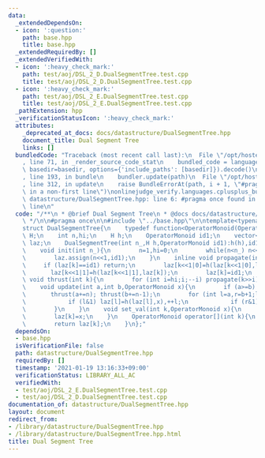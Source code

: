 ```yaml
---
data:
  _extendedDependsOn:
  - icon: ':question:'
    path: base.hpp
    title: base.hpp
  _extendedRequiredBy: []
  _extendedVerifiedWith:
  - icon: ':heavy_check_mark:'
    path: test/aoj/DSL_2_D.DualSegmentTree.test.cpp
    title: test/aoj/DSL_2_D.DualSegmentTree.test.cpp
  - icon: ':heavy_check_mark:'
    path: test/aoj/DSL_2_E.DualSegmentTree.test.cpp
    title: test/aoj/DSL_2_E.DualSegmentTree.test.cpp
  _pathExtension: hpp
  _verificationStatusIcon: ':heavy_check_mark:'
  attributes:
    _deprecated_at_docs: docs/datastructure/DualSegmentTree.hpp
    document_title: Dual Segment Tree
    links: []
  bundledCode: "Traceback (most recent call last):\n  File \"/opt/hostedtoolcache/Python/3.9.1/x64/lib/python3.9/site-packages/onlinejudge_verify/documentation/build.py\"\
    , line 71, in _render_source_code_stat\n    bundled_code = language.bundle(stat.path,\
    \ basedir=basedir, options={'include_paths': [basedir]}).decode()\n  File \"/opt/hostedtoolcache/Python/3.9.1/x64/lib/python3.9/site-packages/onlinejudge_verify/languages/cplusplus.py\"\
    , line 193, in bundle\n    bundler.update(path)\n  File \"/opt/hostedtoolcache/Python/3.9.1/x64/lib/python3.9/site-packages/onlinejudge_verify/languages/cplusplus_bundle.py\"\
    , line 312, in update\n    raise BundleErrorAt(path, i + 1, \"#pragma once found\
    \ in a non-first line\")\nonlinejudge_verify.languages.cplusplus_bundle.BundleErrorAt:\
    \ datastructure/DualSegmentTree.hpp: line 6: #pragma once found in a non-first\
    \ line\n"
  code: "/**\n * @brief Dual Segment Tree\n * @docs docs/datastructure/DualSegmentTree.hpp\n\
    \ */\n\n#pragma once\n\n#include \"../base.hpp\"\n\ntemplate<typename OperatorMonoid>\n\
    struct DualSegmentTree{\n    typedef function<OperatorMonoid(OperatorMonoid,OperatorMonoid)>\
    \ H;\n    int n,hi;\n    H h;\n    OperatorMonoid id1;\n    vector<OperatorMonoid>\
    \ laz;\n    DualSegmentTree(int n_,H h,OperatorMonoid id1):h(h),id1(id1){init(n_);}\n\
    \    void init(int n_){\n        n=1,hi=0;\n        while(n<n_) n<<=1,++hi;\n\
    \        laz.assign(n<<1,id1);\n    }\n    inline void propagate(int k){\n   \
    \     if (laz[k]==id1) return;\n        laz[k<<1|0]=h(laz[k<<1|0],laz[k]);\n \
    \       laz[k<<1|1]=h(laz[k<<1|1],laz[k]);\n        laz[k]=id1;\n    }\n    inline\
    \ void thrust(int k){\n        for (int i=hi;i;--i) propagate(k>>i);\n    }\n\
    \    void update(int a,int b,OperatorMonoid x){\n        if (a>=b) return;\n \
    \       thrust(a+=n); thrust(b+=n-1);\n        for (int l=a,r=b+1;l<r;l>>=1,r>>=1){\n\
    \            if (l&1) laz[l]=h(laz[l],x),++l;\n            if (r&1) --r,laz[r]=h(laz[r],x);\n\
    \        }\n    }\n    void set_val(int k,OperatorMonoid x){\n        thrust(k+=n);\n\
    \        laz[k]=x;\n    }\n    OperatorMonoid operator[](int k){\n        thrust(k+=n);\n\
    \        return laz[k];\n    }\n};"
  dependsOn:
  - base.hpp
  isVerificationFile: false
  path: datastructure/DualSegmentTree.hpp
  requiredBy: []
  timestamp: '2021-01-19 13:16:33+09:00'
  verificationStatus: LIBRARY_ALL_AC
  verifiedWith:
  - test/aoj/DSL_2_E.DualSegmentTree.test.cpp
  - test/aoj/DSL_2_D.DualSegmentTree.test.cpp
documentation_of: datastructure/DualSegmentTree.hpp
layout: document
redirect_from:
- /library/datastructure/DualSegmentTree.hpp
- /library/datastructure/DualSegmentTree.hpp.html
title: Dual Segment Tree
---
```

